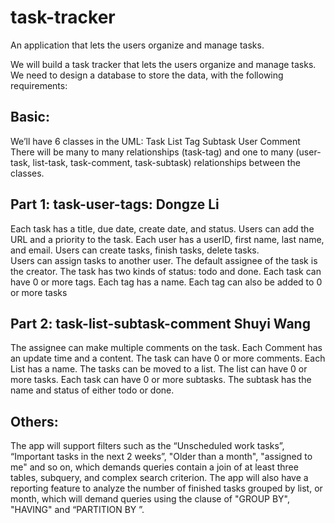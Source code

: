 # task-tracker
An application that lets the users organize and manage tasks. 


We will build a task tracker that lets the users organize and manage tasks. We need to design a database to store the data, with the following requirements:

## Basic:
We’ll have 6 classes in the UML:
Task
List
Tag
Subtask
User
Comment
There will be many to many relationships (task-tag) and one to many (user- task, list-task, task-comment, task-subtask) relationships between the classes.

## Part 1: task-user-tags: Dongze Li
Each task has a title, due date, create date, and status. Users can add the URL and a priority to the task. 
Each user has a userID, first name, last name, and email. Users can create tasks, finish tasks, delete tasks.  
Users can assign tasks to another user. The default assignee of the task is the creator.
The task has two kinds of status: todo and done. 
Each task can have 0 or more tags. Each tag has a name. Each tag can also be added to 0 or more tasks
## Part 2: task-list-subtask-comment Shuyi Wang
The assignee can make multiple comments on the task.
Each Comment has an update time and a content. The task can have 0 or more comments.
Each List has a name. The tasks can be moved to a list. The list can have 0 or more tasks.
Each task can have 0 or more subtasks. The subtask has the name and status of either todo or done.
## Others:
The app will support filters such as the “Unscheduled work tasks”, “Important tasks in the next 2 weeks”, "Older than a month", "assigned to me" and so on, which demands queries contain a join of at least three tables, subquery, and complex search criterion.
The app will also have a reporting feature to analyze the number of finished tasks grouped by list, or month, which will demand queries using the clause of "GROUP BY", "HAVING" and “PARTITION BY ”.
